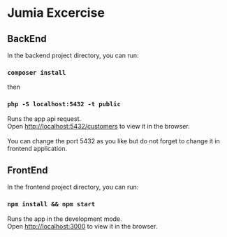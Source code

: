 # Jumia Excercise

## BackEnd

In the backend project directory, you can run:

### `composer install`

then

### `php -S localhost:5432 -t public`

Runs the app api request.\
Open [http://localhost:5432/customers](http://localhost:5432/customers) to view it in the browser.\
\
You can change the port 5432 as you like but do not forget to change it in frontend application.

## FrontEnd

In the frontend project directory, you can run:

### `npm install && npm start`

Runs the app in the development mode.\
Open [http://localhost:3000](http://localhost:3000) to view it in the browser.